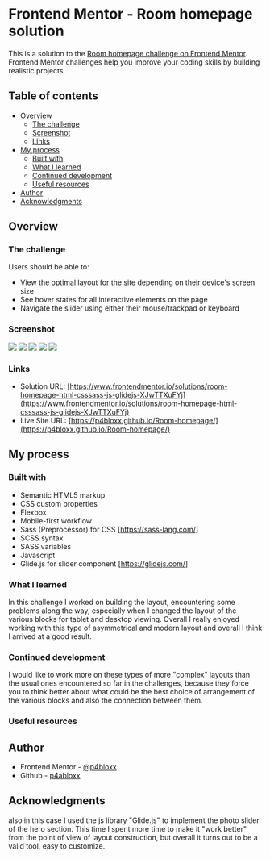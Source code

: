 # Frontend Mentor - Room homepage solution

This is a solution to the [Room homepage challenge on Frontend Mentor](https://www.frontendmentor.io/challenges/room-homepage-BtdBY_ENq). Frontend Mentor challenges help you improve your coding skills by building realistic projects.

## Table of contents

- [Overview](#overview)
  - [The challenge](#the-challenge)
  - [Screenshot](#screenshot)
  - [Links](#links)
- [My process](#my-process)
  - [Built with](#built-with)
  - [What I learned](#what-i-learned)
  - [Continued development](#continued-development)
  - [Useful resources](#useful-resources)
- [Author](#author)
- [Acknowledgments](#acknowledgments)

## Overview

### The challenge

Users should be able to:

- View the optimal layout for the site depending on their device's screen size
- See hover states for all interactive elements on the page
- Navigate the slider using either their mouse/trackpad or keyboard

### Screenshot

![](./SCREENSHOTS/mobile%20view.png)
![](./SCREENSHOTS/mobile%20view%20-%20menu%20open.png)
![](./SCREENSHOTS/tablet%20view.png)
![](./SCREENSHOTS/desktop%20view.png)
![](./SCREENSHOTS/desktop%20view%20-%20hover%20status.png)

### Links

- Solution URL: [https://www.frontendmentor.io/solutions/room-homepage-html-csssass-js-glidejs-XJwTTXuFYj](https://www.frontendmentor.io/solutions/room-homepage-html-csssass-js-glidejs-XJwTTXuFYj)
- Live Site URL: [https://p4bloxx.github.io/Room-homepage/](https://p4bloxx.github.io/Room-homepage/)

## My process

### Built with

- Semantic HTML5 markup
- CSS custom properties
- Flexbox
- Mobile-first workflow
- Sass (Preprocessor) for CSS [https://sass-lang.com/]
- SCSS syntax
- SASS variables
- Javascript
- Glide.js for slider component [https://glidejs.com/]

### What I learned

In this challenge I worked on building the layout, encountering some problems along the way, especially when I changed the layout of the various blocks for tablet and desktop viewing. Overall I really enjoyed working with this type of asymmetrical and modern layout and overall I think I arrived at a good result.

### Continued development

I would like to work more on these types of more "complex" layouts than the usual ones encountered so far in the challenges, because they force you to think better about what could be the best choice of arrangement of the various blocks and also the connection between them.

### Useful resources

## Author

- Frontend Mentor - [@p4bloxx](https://www.frontendmentor.io/profile/p4bloxx)
- Github - [p4abloxx](https://github.com/p4bloxx)

## Acknowledgments

also in this case I used the js library "Glide.js" to implement the photo slider of the hero section. This time I spent more time to make it "work better" from the point of view of layout construction, but overall it turns out to be a valid tool, easy to customize.
